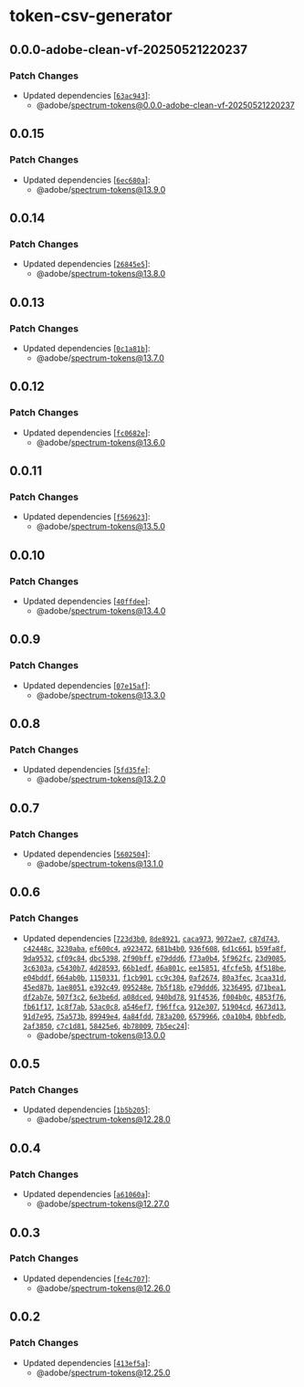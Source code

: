 # token-csv-generator

## 0.0.0-adobe-clean-vf-20250521220237

### Patch Changes

- Updated dependencies [[`63ac943`](https://github.com/adobe/spectrum-tokens/commit/63ac9431142066ed18ee01f6bf16bd51595a7048)]:
  - @adobe/spectrum-tokens@0.0.0-adobe-clean-vf-20250521220237

## 0.0.15

### Patch Changes

- Updated dependencies [[`6ec680a`](https://github.com/adobe/spectrum-tokens/commit/6ec680adb5f0372f86afdb415f1122630e6ac596)]:
  - @adobe/spectrum-tokens@13.9.0

## 0.0.14

### Patch Changes

- Updated dependencies [[`26845e5`](https://github.com/adobe/spectrum-tokens/commit/26845e5885168bdfb7191b246b2ad41def39dc15)]:
  - @adobe/spectrum-tokens@13.8.0

## 0.0.13

### Patch Changes

- Updated dependencies [[`0c1a81b`](https://github.com/adobe/spectrum-tokens/commit/0c1a81b6c5715e4de1d423b6bc7a59ce4fe30d2f)]:
  - @adobe/spectrum-tokens@13.7.0

## 0.0.12

### Patch Changes

- Updated dependencies [[`fc0682e`](https://github.com/adobe/spectrum-tokens/commit/fc0682e16765f3beb9a823cc9b2f9f2464b6ccc6)]:
  - @adobe/spectrum-tokens@13.6.0

## 0.0.11

### Patch Changes

- Updated dependencies [[`f569623`](https://github.com/adobe/spectrum-tokens/commit/f569623b790b1b9256b8b278619df80b6766fc58)]:
  - @adobe/spectrum-tokens@13.5.0

## 0.0.10

### Patch Changes

- Updated dependencies [[`40ffdee`](https://github.com/adobe/spectrum-tokens/commit/40ffdee07a89f4c85331f95ef96b8dc07e3fb981)]:
  - @adobe/spectrum-tokens@13.4.0

## 0.0.9

### Patch Changes

- Updated dependencies [[`07e15af`](https://github.com/adobe/spectrum-tokens/commit/07e15afbbce289bdd69f09690247205bf89bbea3)]:
  - @adobe/spectrum-tokens@13.3.0

## 0.0.8

### Patch Changes

- Updated dependencies [[`5fd35fe`](https://github.com/adobe/spectrum-tokens/commit/5fd35fe524f293848c90cdc08a85e7220e7518e5)]:
  - @adobe/spectrum-tokens@13.2.0

## 0.0.7

### Patch Changes

- Updated dependencies [[`5602504`](https://github.com/adobe/spectrum-tokens/commit/5602504f49313ff49f327ce1e4a31da8f4e9fedc)]:
  - @adobe/spectrum-tokens@13.1.0

## 0.0.6

### Patch Changes

- Updated dependencies [[`723d3b0`](https://github.com/adobe/spectrum-tokens/commit/723d3b0271aeeb5a37ef8834f5f7f2c114fac6a2), [`8de8921`](https://github.com/adobe/spectrum-tokens/commit/8de89219fe13a2a70a20ac230e6181be916bad1f), [`caca973`](https://github.com/adobe/spectrum-tokens/commit/caca973300d34fc688fb828633b1da2ba8284990), [`9072ae7`](https://github.com/adobe/spectrum-tokens/commit/9072ae78cc74d9154627d39f9fa22a85b7e5610f), [`c87d743`](https://github.com/adobe/spectrum-tokens/commit/c87d7437838ca7f58424a5a237aead18bb37304f), [`c42448c`](https://github.com/adobe/spectrum-tokens/commit/c42448c728c7c6ac6c75de36690ff9bc09c69ae1), [`3230aba`](https://github.com/adobe/spectrum-tokens/commit/3230aba19f4a4a98dee51984c6801e662f530045), [`ef600c4`](https://github.com/adobe/spectrum-tokens/commit/ef600c457cb33852fd4942baf0bc0622b370bfc6), [`a923472`](https://github.com/adobe/spectrum-tokens/commit/a923472e8daf52e710471467131baf3b5ae4d8da), [`681b4b0`](https://github.com/adobe/spectrum-tokens/commit/681b4b0094d31bae4c9b1b095fa59d6448c26cab), [`936f608`](https://github.com/adobe/spectrum-tokens/commit/936f608be6d293591bb280d0631be2b0d985258c), [`6d1c661`](https://github.com/adobe/spectrum-tokens/commit/6d1c661e5f4b29f20c0711f74d078747913a82c8), [`b59fa8f`](https://github.com/adobe/spectrum-tokens/commit/b59fa8f418be7b4cc9bda4af556280197d773c3e), [`9da9532`](https://github.com/adobe/spectrum-tokens/commit/9da9532f1915070d289f7cce6f4e562c2565f889), [`cf09c84`](https://github.com/adobe/spectrum-tokens/commit/cf09c8443a93e8e613cfd5322a8500e89f95833c), [`dbc5398`](https://github.com/adobe/spectrum-tokens/commit/dbc53986b64200e1e9a727f15a7ed5d83926eb6b), [`2f90bff`](https://github.com/adobe/spectrum-tokens/commit/2f90bffe5c0dc0a4cc6811eb104e0984d8714d53), [`e79ddd6`](https://github.com/adobe/spectrum-tokens/commit/e79ddd6d5d517cdc1bf367ed6ab4307ec9856288), [`f73a0b4`](https://github.com/adobe/spectrum-tokens/commit/f73a0b40464f1c73f2d9e8f6cf97da926e392ac7), [`5f962fc`](https://github.com/adobe/spectrum-tokens/commit/5f962fc864c516213db58bece2c47a74c68cc985), [`23d9085`](https://github.com/adobe/spectrum-tokens/commit/23d908596a12219d04969cfbc72f9f10cf6f8499), [`3c6303a`](https://github.com/adobe/spectrum-tokens/commit/3c6303ad878af7f02c91af312607d93ab35f1a00), [`c5430b7`](https://github.com/adobe/spectrum-tokens/commit/c5430b7b624adf4f6cb7abf929187c7473748198), [`4d28593`](https://github.com/adobe/spectrum-tokens/commit/4d28593c9d34414d72d78a1cc6c480d9ffdf82ce), [`66b1edf`](https://github.com/adobe/spectrum-tokens/commit/66b1edf2ca234dbad6cf0fdd059dff283f25ee7d), [`46a801c`](https://github.com/adobe/spectrum-tokens/commit/46a801cd8da244edf161cda05758fb6011f34709), [`ee15851`](https://github.com/adobe/spectrum-tokens/commit/ee158517752eacfc68bcc0f95d77643ede8daa4a), [`4fcfe5b`](https://github.com/adobe/spectrum-tokens/commit/4fcfe5bd83214a7ca3644646bbf0f38802a20f43), [`4f518be`](https://github.com/adobe/spectrum-tokens/commit/4f518beed145855b1fdceb733182b989ef15a02e), [`e04bddf`](https://github.com/adobe/spectrum-tokens/commit/e04bddf65549c87cd314b54966fe066ae649b7f7), [`664ab0b`](https://github.com/adobe/spectrum-tokens/commit/664ab0bba68b9f4752599ed73c98b5d339414478), [`1150331`](https://github.com/adobe/spectrum-tokens/commit/115033194c66259d79b82592f122ca77e6e90a12), [`f1cb901`](https://github.com/adobe/spectrum-tokens/commit/f1cb901cc57910c0d220a265915e8c644e8e0c13), [`cc9c304`](https://github.com/adobe/spectrum-tokens/commit/cc9c3048893058c3f01d6f1ce4688d8ab3716397), [`0af2674`](https://github.com/adobe/spectrum-tokens/commit/0af2674d8bde5678e9f465dff65e552efea6ebc2), [`80a3fec`](https://github.com/adobe/spectrum-tokens/commit/80a3fec48e28e332bd906ae13a5556256afbcf1b), [`3caa31d`](https://github.com/adobe/spectrum-tokens/commit/3caa31d014a3d49496422c38a93c3c7645da0373), [`45ed87b`](https://github.com/adobe/spectrum-tokens/commit/45ed87b43af53370f74fc46c545b4c13005f381c), [`1ae8051`](https://github.com/adobe/spectrum-tokens/commit/1ae80516c48b70b87a8cd81cde75af8755188d45), [`e392c49`](https://github.com/adobe/spectrum-tokens/commit/e392c497a4d474c9619a882ad9ab4948441712e0), [`095248e`](https://github.com/adobe/spectrum-tokens/commit/095248e26bdd1c8b65a61f3793646bb44093c38b), [`7b5f18b`](https://github.com/adobe/spectrum-tokens/commit/7b5f18bfe73e013acb90f33c6ca84db1516de47f), [`e79ddd6`](https://github.com/adobe/spectrum-tokens/commit/e79ddd6d5d517cdc1bf367ed6ab4307ec9856288), [`3236495`](https://github.com/adobe/spectrum-tokens/commit/3236495eb669169de26d8245514164cc97037f80), [`d71bea1`](https://github.com/adobe/spectrum-tokens/commit/d71bea18124ccbee22e0d1e789ac37a9e94af3f5), [`df2ab7e`](https://github.com/adobe/spectrum-tokens/commit/df2ab7ed77d385593342a3ced7bfded94bd8af8e), [`507f3c2`](https://github.com/adobe/spectrum-tokens/commit/507f3c2a7e271f05d855bb33fc004b0e14c07bcc), [`6e3be6d`](https://github.com/adobe/spectrum-tokens/commit/6e3be6d8a458efa1752a8dd1360f03fa83f84c37), [`a08dced`](https://github.com/adobe/spectrum-tokens/commit/a08dced7e3aa7ae4a50fc99e5828010e44a57bf1), [`940bd78`](https://github.com/adobe/spectrum-tokens/commit/940bd78ddb8305ba3c52370eb3b94115f99a5607), [`91f4536`](https://github.com/adobe/spectrum-tokens/commit/91f4536a416cf6c9e5b0b423bf3ead3233e808fc), [`f004b0c`](https://github.com/adobe/spectrum-tokens/commit/f004b0c596d0b31eeb7a3f258e8b58c5d20d79e7), [`4853f76`](https://github.com/adobe/spectrum-tokens/commit/4853f760c5f06ceda90f7591867d12a0c83f424b), [`fb61f17`](https://github.com/adobe/spectrum-tokens/commit/fb61f17ed8e39522d6dfe8c39afdebae6637fa2c), [`1c8f7ab`](https://github.com/adobe/spectrum-tokens/commit/1c8f7ab42223a573963904618dd8851d98ec071c), [`53ac0c8`](https://github.com/adobe/spectrum-tokens/commit/53ac0c8ffb8836c636ca990d5802b61eb4ad7c61), [`a546ef7`](https://github.com/adobe/spectrum-tokens/commit/a546ef715e21161ae5e41473cc6dd6879f480d8a), [`f96ffca`](https://github.com/adobe/spectrum-tokens/commit/f96ffca4990547f8ddc8341d141e0edc65b872d9), [`912e307`](https://github.com/adobe/spectrum-tokens/commit/912e30737b4b6727479a8b436d0fb7193c3970d9), [`51904cd`](https://github.com/adobe/spectrum-tokens/commit/51904cdabfcb165a560c58664c8bc75be601f28b), [`4673d13`](https://github.com/adobe/spectrum-tokens/commit/4673d1383602d81484ae346dd278a28a26f5d91b), [`91d7e95`](https://github.com/adobe/spectrum-tokens/commit/91d7e953dbc08dee80a5ddceb0a105c889f57294), [`75a573b`](https://github.com/adobe/spectrum-tokens/commit/75a573bcbb7b71ecdf5f246682755de24dae5afc), [`89949e4`](https://github.com/adobe/spectrum-tokens/commit/89949e4d0008baacec05359a83620fa45e35cf5e), [`4a84fdd`](https://github.com/adobe/spectrum-tokens/commit/4a84fdd6ebba863f2a6e27f9496503b1646e4496), [`783a200`](https://github.com/adobe/spectrum-tokens/commit/783a200983efa8e1f2cc31fd40ac3ed7298bb312), [`6579966`](https://github.com/adobe/spectrum-tokens/commit/65799664b98e08abf230d022991afc3b2f098647), [`c0a10b4`](https://github.com/adobe/spectrum-tokens/commit/c0a10b4fd0ccd10655639b4b9168b229a6356ef1), [`0bbfedb`](https://github.com/adobe/spectrum-tokens/commit/0bbfedb9dbb63fdd5b20e91f65b3f958a833313b), [`2af3850`](https://github.com/adobe/spectrum-tokens/commit/2af3850a554812fd9c1b3e6fd902a746c9ac42c7), [`c7c1d81`](https://github.com/adobe/spectrum-tokens/commit/c7c1d818c011c7259516c1d2d5fa623d6ace500a), [`58425e6`](https://github.com/adobe/spectrum-tokens/commit/58425e67b2d4cbd716205d4d502cc823245811fe), [`4b78009`](https://github.com/adobe/spectrum-tokens/commit/4b78009a8e8112ec6622d88f8f5f85fe12cc9ee8), [`7b5ec24`](https://github.com/adobe/spectrum-tokens/commit/7b5ec24c405ec92da8ff6c51f42868508281fa07)]:
  - @adobe/spectrum-tokens@13.0.0

## 0.0.5

### Patch Changes

- Updated dependencies [[`1b5b205`](https://github.com/adobe/spectrum-tokens/commit/1b5b20557d7c5d6c88209debe0d38b529679f039)]:
  - @adobe/spectrum-tokens@12.28.0

## 0.0.4

### Patch Changes

- Updated dependencies [[`a61060a`](https://github.com/adobe/spectrum-tokens/commit/a61060a164a944907f236c8df7fcab31220cdd01)]:
  - @adobe/spectrum-tokens@12.27.0

## 0.0.3

### Patch Changes

- Updated dependencies [[`fe4c707`](https://github.com/adobe/spectrum-tokens/commit/fe4c707c5ae2cc89efe6439dc775cddc94b706b3)]:
  - @adobe/spectrum-tokens@12.26.0

## 0.0.2

### Patch Changes

- Updated dependencies [[`413ef5a`](https://github.com/adobe/spectrum-tokens/commit/413ef5adad9083b7e133cc867e0436a879004ec8)]:
  - @adobe/spectrum-tokens@12.25.0
